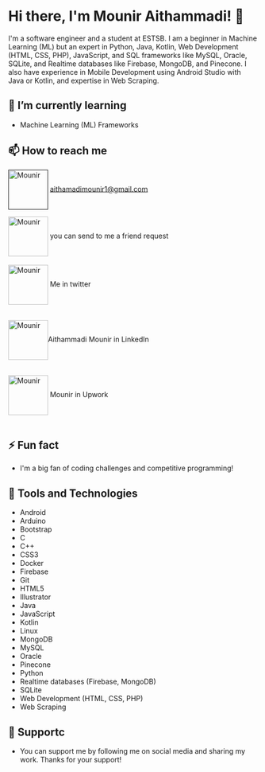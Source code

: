 # Hi there, I'm Mounir Aithammadi! 👋

I'm a software engineer and a student at ESTSB. I am a beginner in Machine Learning (ML) but an expert in Python, Java, Kotlin, Web Development (HTML, CSS, PHP), JavaScript, and SQL frameworks like MySQL, Oracle, SQLite, and Realtime databases like Firebase, MongoDB, and Pinecone. I also have experience in Mobile Development using Android Studio with Java or Kotlin, and expertise in Web Scraping.

## 🌱 I’m currently learning
- Machine Learning (ML) Frameworks

## 📫 How to reach me
 <a href="" target="blank"><img align="center" src="https://cdn1.iconfinder.com/data/icons/google-new-logos-1/32/gmail_new_logo-512.png" alt="Mounir" height="80" width="80" /></a> aithamadimounir1@gmail.com
<!-- - <-- - - <a href="" target="blank"><img align="center" src="" alt="Mounir" height="30" width="40" /></a>--> 


 <a href="https://web.facebook.com/aithamadimounir" target="blank"><img align="center" src="https://www.liblogo.com/img-logo/fa496ff9a-facebook-icon-logo-facebook-free-social-media-icons.png" alt="Mounir" height="80" width="80" /></a> you can send to me a friend request <br><br>
 <a href="https://twitter.com/mounir519" target="blank"><img align="center" src="https://raw.githubusercontent.com/rahuldkjain/github-profile-readme-generator/master/src/images/icons/Social/twitter.svg" alt="Mounir" height="80" width="80" /></a> Me in twitter <br><br>

 <a href="https://www.linkedin.com/in/aithamadimounir" target="blank"><img align="center" src="https://imgs.search.brave.com/FjdgFvtMgVk2cDZzZtFtCuH8ONHET65sZPB2bhC7mmM/rs:fit:840:880:1/g:ce/aHR0cHM6Ly93d3cu/cGlrcG5nLmNvbS9w/bmdsL20vNTctNTcy/MDk3X2xpbmtlZGlu/LXRyYW5zcGFyZW50/LWljb24tbGlua2Vk/LWluLWxvZ28td2l0/aC13aGl0ZS5wbmc" alt="Mounir" height="80" width="80" /></a>Aithammadi Mounir in LinkedIn<br><br> 


 <a href="https://www.upwork.com/freelancers/~010b16ef15daa2b769" target="blank"><img align="center" src="https://imgs.search.brave.com/WoAeEgb4m4Mga1wl6COZZGUwwJFtJJtkFCWekEHwW64/rs:fit:512:512:1/g:ce/aHR0cHM6Ly9jZG4u/aWNvbi1pY29ucy5j/b20vaWNvbnMyLzI2/OTkvUE5HLzUxMi91/cHdvcmtfbG9nb19p/Y29uXzE3MDMxMC5w/bmc" alt="Mounir" height="80" width="80" /></a> Mounir in Upwork <br><br>

## ⚡ Fun fact
- I'm a big fan of coding challenges and competitive programming!

## 🔧 Tools and Technologies
- Android
- Arduino
- Bootstrap
- C
- C++
- CSS3
- Docker
- Firebase
- Git
- HTML5
- Illustrator
- Java
- JavaScript
- Kotlin
- Linux
- MongoDB
- MySQL
- Oracle
- Pinecone
- Python
- Realtime databases (Firebase, MongoDB)
- SQLite
- Web Development (HTML, CSS, PHP)
- Web Scraping

## 🤝 Supportc  
- You can support me by following me on social media and sharing my work. Thanks for your support!
